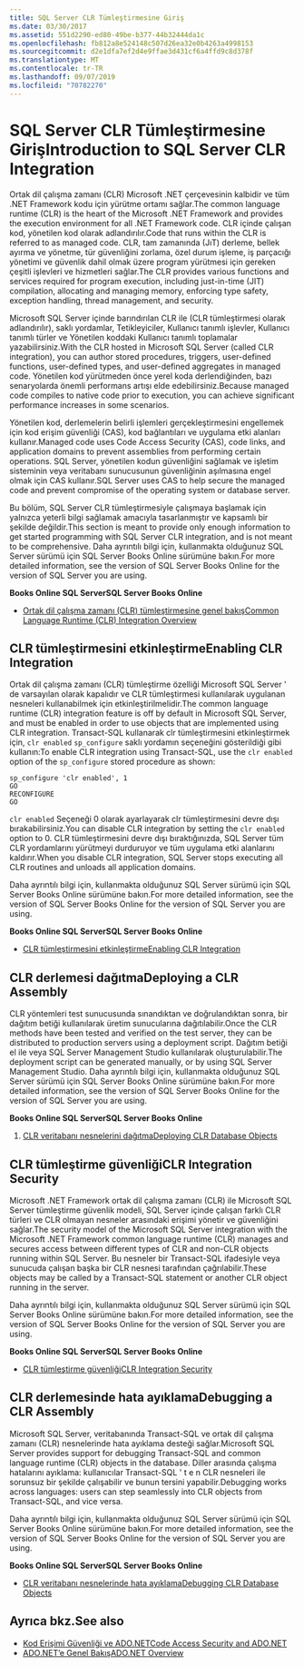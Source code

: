 ```yaml
---
title: SQL Server CLR Tümleştirmesine Giriş
ms.date: 03/30/2017
ms.assetid: 551d2290-ed80-49be-b377-44b32444da1c
ms.openlocfilehash: fb812a8e524148c507d26ea32e0b4263a4998153
ms.sourcegitcommit: d2e1dfa7ef2d4e9ffae3d431cf6a4ffd9c8d378f
ms.translationtype: MT
ms.contentlocale: tr-TR
ms.lasthandoff: 09/07/2019
ms.locfileid: "70782270"
---
```

# <a name="introduction-to-sql-server-clr-integration"></a><span data-ttu-id="675ef-102">SQL Server CLR Tümleştirmesine Giriş</span><span class="sxs-lookup"><span data-stu-id="675ef-102">Introduction to SQL Server CLR Integration</span></span>
<span data-ttu-id="675ef-103">Ortak dil çalışma zamanı (CLR) Microsoft .NET çerçevesinin kalbidir ve tüm .NET Framework kodu için yürütme ortamı sağlar.</span><span class="sxs-lookup"><span data-stu-id="675ef-103">The common language runtime (CLR) is the heart of the Microsoft .NET Framework and provides the execution environment for all .NET Framework code.</span></span> <span data-ttu-id="675ef-104">CLR içinde çalışan kod, yönetilen kod olarak adlandırılır.</span><span class="sxs-lookup"><span data-stu-id="675ef-104">Code that runs within the CLR is referred to as managed code.</span></span> <span data-ttu-id="675ef-105">CLR, tam zamanında (JıT) derleme, bellek ayırma ve yönetme, tür güvenliğini zorlama, özel durum işleme, iş parçacığı yönetimi ve güvenlik dahil olmak üzere program yürütmesi için gereken çeşitli işlevleri ve hizmetleri sağlar.</span><span class="sxs-lookup"><span data-stu-id="675ef-105">The CLR provides various functions and services required for program execution, including just-in-time (JIT) compilation, allocating and managing memory, enforcing type safety, exception handling, thread management, and security.</span></span>  
  
 <span data-ttu-id="675ef-106">Microsoft SQL Server içinde barındırılan CLR ile (CLR tümleştirmesi olarak adlandırılır), saklı yordamlar, Tetikleyiciler, Kullanıcı tanımlı işlevler, Kullanıcı tanımlı türler ve Yönetilen koddaki Kullanıcı tanımlı toplamalar yazabilirsiniz.</span><span class="sxs-lookup"><span data-stu-id="675ef-106">With the CLR hosted in Microsoft SQL Server (called CLR integration), you can author stored procedures, triggers, user-defined functions, user-defined types, and user-defined aggregates in managed code.</span></span> <span data-ttu-id="675ef-107">Yönetilen kod yürütmeden önce yerel koda derlendiğinden, bazı senaryolarda önemli performans artışı elde edebilirsiniz.</span><span class="sxs-lookup"><span data-stu-id="675ef-107">Because managed code compiles to native code prior to execution, you can achieve significant performance increases in some scenarios.</span></span>  
  
 <span data-ttu-id="675ef-108">Yönetilen kod, derlemelerin belirli işlemleri gerçekleştirmesini engellemek için kod erişim güvenliği (CAS), kod bağlantıları ve uygulama etki alanları kullanır.</span><span class="sxs-lookup"><span data-stu-id="675ef-108">Managed code uses Code Access Security (CAS), code links, and application domains to prevent assemblies from performing certain operations.</span></span> <span data-ttu-id="675ef-109">SQL Server, yönetilen kodun güvenliğini sağlamak ve işletim sisteminin veya veritabanı sunucusunun güvenliğinin aşılmasına engel olmak için CAS kullanır.</span><span class="sxs-lookup"><span data-stu-id="675ef-109">SQL Server uses CAS to help secure the managed code and prevent compromise of the operating system or database server.</span></span>  
  
 <span data-ttu-id="675ef-110">Bu bölüm, SQL Server CLR tümleştirmesiyle çalışmaya başlamak için yalnızca yeterli bilgi sağlamak amacıyla tasarlanmıştır ve kapsamlı bir şekilde değildir.</span><span class="sxs-lookup"><span data-stu-id="675ef-110">This section is meant to provide only enough information to get started programming with SQL Server CLR integration, and is not meant to be comprehensive.</span></span> <span data-ttu-id="675ef-111">Daha ayrıntılı bilgi için, kullanmakta olduğunuz SQL Server sürümü için SQL Server Books Online sürümüne bakın.</span><span class="sxs-lookup"><span data-stu-id="675ef-111">For more detailed information, see the version of SQL Server Books Online for the version of SQL Server you are using.</span></span>  
  
 <span data-ttu-id="675ef-112">**Books Online SQL Server**</span><span class="sxs-lookup"><span data-stu-id="675ef-112">**SQL Server Books Online**</span></span>  
  
- [<span data-ttu-id="675ef-113">Ortak dil çalışma zamanı (CLR) tümleştirmesine genel bakış</span><span class="sxs-lookup"><span data-stu-id="675ef-113">Common Language Runtime (CLR) Integration Overview</span></span>](https://go.microsoft.com/fwlink/?LinkId=115242)  
  
## <a name="enabling-clr-integration"></a><span data-ttu-id="675ef-114">CLR tümleştirmesini etkinleştirme</span><span class="sxs-lookup"><span data-stu-id="675ef-114">Enabling CLR Integration</span></span>  
 <span data-ttu-id="675ef-115">Ortak dil çalışma zamanı (CLR) tümleştirme özelliği Microsoft SQL Server ' de varsayılan olarak kapalıdır ve CLR tümleştirmesi kullanılarak uygulanan nesneleri kullanabilmek için etkinleştirilmelidir.</span><span class="sxs-lookup"><span data-stu-id="675ef-115">The common language runtime (CLR) integration feature is off by default in Microsoft SQL Server, and must be enabled in order to use objects that are implemented using CLR integration.</span></span> <span data-ttu-id="675ef-116">Transact-SQL kullanarak clr tümleştirmesini etkinleştirmek için, `clr enabled` `sp_configure` saklı yordamın seçeneğini gösterildiği gibi kullanın:</span><span class="sxs-lookup"><span data-stu-id="675ef-116">To enable CLR integration using Transact-SQL, use the `clr enabled` option of the `sp_configure` stored procedure as shown:</span></span>  
  
```  
sp_configure 'clr enabled', 1  
GO  
RECONFIGURE  
GO  
```  
  
 <span data-ttu-id="675ef-117">`clr enabled` Seçeneği 0 olarak ayarlayarak clr tümleştirmesini devre dışı bırakabilirsiniz.</span><span class="sxs-lookup"><span data-stu-id="675ef-117">You can disable CLR integration by setting the `clr enabled` option to 0.</span></span> <span data-ttu-id="675ef-118">CLR tümleştirmesini devre dışı bıraktığınızda, SQL Server tüm CLR yordamlarını yürütmeyi durduruyor ve tüm uygulama etki alanlarını kaldırır.</span><span class="sxs-lookup"><span data-stu-id="675ef-118">When you disable CLR integration, SQL Server stops executing all CLR routines and unloads all application domains.</span></span>  
  
 <span data-ttu-id="675ef-119">Daha ayrıntılı bilgi için, kullanmakta olduğunuz SQL Server sürümü için SQL Server Books Online sürümüne bakın.</span><span class="sxs-lookup"><span data-stu-id="675ef-119">For more detailed information, see the version of SQL Server Books Online for the version of SQL Server you are using.</span></span>  
  
 <span data-ttu-id="675ef-120">**Books Online SQL Server**</span><span class="sxs-lookup"><span data-stu-id="675ef-120">**SQL Server Books Online**</span></span>  
  
- [<span data-ttu-id="675ef-121">CLR tümleştirmesini etkinleştirme</span><span class="sxs-lookup"><span data-stu-id="675ef-121">Enabling CLR Integration</span></span>](https://go.microsoft.com/fwlink/?LinkId=115230)  
  
## <a name="deploying-a-clr-assembly"></a><span data-ttu-id="675ef-122">CLR derlemesi dağıtma</span><span class="sxs-lookup"><span data-stu-id="675ef-122">Deploying a CLR Assembly</span></span>  
 <span data-ttu-id="675ef-123">CLR yöntemleri test sunucusunda sınandıktan ve doğrulandıktan sonra, bir dağıtım betiği kullanılarak üretim sunucularına dağıtılabilir.</span><span class="sxs-lookup"><span data-stu-id="675ef-123">Once the CLR methods have been tested and verified on the test server, they can be distributed to production servers using a deployment script.</span></span> <span data-ttu-id="675ef-124">Dağıtım betiği el ile veya SQL Server Management Studio kullanılarak oluşturulabilir.</span><span class="sxs-lookup"><span data-stu-id="675ef-124">The deployment script can be generated manually, or by using SQL Server Management Studio.</span></span> <span data-ttu-id="675ef-125">Daha ayrıntılı bilgi için, kullanmakta olduğunuz SQL Server sürümü için SQL Server Books Online sürümüne bakın.</span><span class="sxs-lookup"><span data-stu-id="675ef-125">For more detailed information, see the version of SQL Server Books Online for the version of SQL Server you are using.</span></span>  
  
 <span data-ttu-id="675ef-126">**Books Online SQL Server**</span><span class="sxs-lookup"><span data-stu-id="675ef-126">**SQL Server Books Online**</span></span>  
  
1. [<span data-ttu-id="675ef-127">CLR veritabanı nesnelerini dağıtma</span><span class="sxs-lookup"><span data-stu-id="675ef-127">Deploying CLR Database Objects</span></span>](https://go.microsoft.com/fwlink/?LinkId=115232)  
  
## <a name="clr-integration-security"></a><span data-ttu-id="675ef-128">CLR tümleştirme güvenliği</span><span class="sxs-lookup"><span data-stu-id="675ef-128">CLR Integration Security</span></span>  
 <span data-ttu-id="675ef-129">Microsoft .NET Framework ortak dil çalışma zamanı (CLR) ile Microsoft SQL Server tümleştirme güvenlik modeli, SQL Server içinde çalışan farklı CLR türleri ve CLR olmayan nesneler arasındaki erişimi yönetir ve güvenliğini sağlar.</span><span class="sxs-lookup"><span data-stu-id="675ef-129">The security model of the Microsoft SQL Server integration with the Microsoft .NET Framework common language runtime (CLR) manages and secures access between different types of CLR and non-CLR objects running within SQL Server.</span></span> <span data-ttu-id="675ef-130">Bu nesneler bir Transact-SQL ifadesiyle veya sunucuda çalışan başka bir CLR nesnesi tarafından çağrılabilir.</span><span class="sxs-lookup"><span data-stu-id="675ef-130">These objects may be called by a Transact-SQL statement or another CLR object running in the server.</span></span>  
  
 <span data-ttu-id="675ef-131">Daha ayrıntılı bilgi için, kullanmakta olduğunuz SQL Server sürümü için SQL Server Books Online sürümüne bakın.</span><span class="sxs-lookup"><span data-stu-id="675ef-131">For more detailed information, see the version of SQL Server Books Online for the version of SQL Server you are using.</span></span>  
  
 <span data-ttu-id="675ef-132">**Books Online SQL Server**</span><span class="sxs-lookup"><span data-stu-id="675ef-132">**SQL Server Books Online**</span></span>  
  
- [<span data-ttu-id="675ef-133">CLR tümleştirme güvenliği</span><span class="sxs-lookup"><span data-stu-id="675ef-133">CLR Integration Security</span></span>](https://go.microsoft.com/fwlink/?LinkId=115234)  
  
## <a name="debugging-a-clr-assembly"></a><span data-ttu-id="675ef-134">CLR derlemesinde hata ayıklama</span><span class="sxs-lookup"><span data-stu-id="675ef-134">Debugging a CLR Assembly</span></span>  
 <span data-ttu-id="675ef-135">Microsoft SQL Server, veritabanında Transact-SQL ve ortak dil çalışma zamanı (CLR) nesnelerinde hata ayıklama desteği sağlar.</span><span class="sxs-lookup"><span data-stu-id="675ef-135">Microsoft SQL Server provides support for debugging Transact-SQL and common language runtime (CLR) objects in the database.</span></span> <span data-ttu-id="675ef-136">Diller arasında çalışma hatalarını ayıklama: kullanıcılar Transact-SQL ' t e n CLR nesneleri ile sorunsuz bir şekilde çalışabilir ve bunun tersini yapabilir.</span><span class="sxs-lookup"><span data-stu-id="675ef-136">Debugging works across languages: users can step seamlessly into CLR objects from Transact-SQL, and vice versa.</span></span>  
  
 <span data-ttu-id="675ef-137">Daha ayrıntılı bilgi için, kullanmakta olduğunuz SQL Server sürümü için SQL Server Books Online sürümüne bakın.</span><span class="sxs-lookup"><span data-stu-id="675ef-137">For more detailed information, see the version of SQL Server Books Online for the version of SQL Server you are using.</span></span>  
  
 <span data-ttu-id="675ef-138">**Books Online SQL Server**</span><span class="sxs-lookup"><span data-stu-id="675ef-138">**SQL Server Books Online**</span></span>  
  
- [<span data-ttu-id="675ef-139">CLR veritabanı nesnelerinde hata ayıklama</span><span class="sxs-lookup"><span data-stu-id="675ef-139">Debugging CLR Database Objects</span></span>](https://go.microsoft.com/fwlink/?LinkId=115236)  
  
## <a name="see-also"></a><span data-ttu-id="675ef-140">Ayrıca bkz.</span><span class="sxs-lookup"><span data-stu-id="675ef-140">See also</span></span>

- [<span data-ttu-id="675ef-141">Kod Erişimi Güvenliği ve ADO.NET</span><span class="sxs-lookup"><span data-stu-id="675ef-141">Code Access Security and ADO.NET</span></span>](../code-access-security.md)
- [<span data-ttu-id="675ef-142">ADO.NET’e Genel Bakış</span><span class="sxs-lookup"><span data-stu-id="675ef-142">ADO.NET Overview</span></span>](../ado-net-overview.md)
